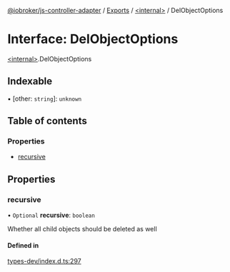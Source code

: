 [@iobroker/js-controller-adapter](../README.md) / [Exports](../modules.md) / [\<internal\>](../modules/internal_.md) / DelObjectOptions

# Interface: DelObjectOptions

[\<internal\>](../modules/internal_.md).DelObjectOptions

## Indexable

▪ [other: `string`]: `unknown`

## Table of contents

### Properties

- [recursive](internal_.DelObjectOptions.md#recursive)

## Properties

### recursive

• `Optional` **recursive**: `boolean`

Whether all child objects should be deleted as well

#### Defined in

[types-dev/index.d.ts:297](https://github.com/ioBroker/ioBroker.js-controller/blob/8055a2557df8dde044ef06d40117396b9c86cabc/packages/types-dev/index.d.ts#L297)
